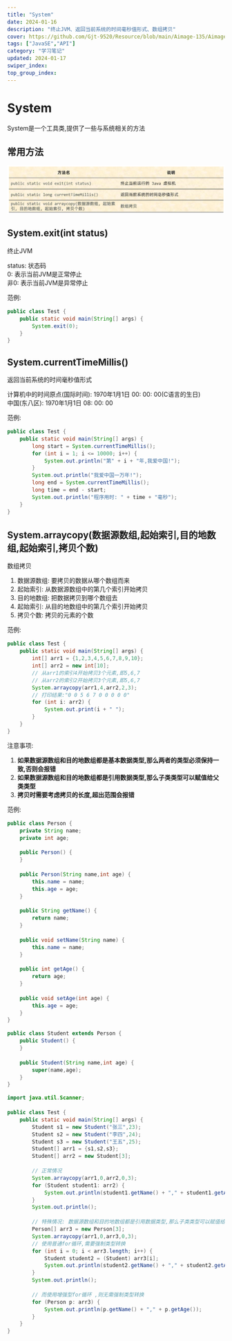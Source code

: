 ```yaml
---
title: "System"
date: 2024-01-16
description: "终止JVM、返回当前系统的时间毫秒值形式、数组拷贝"
cover: https://github.com/Gjt-9520/Resource/blob/main/Aimage-135/Aimage99.jpg?raw=true
tags: ["JavaSE","API"]
category: "学习笔记"
updated: 2024-01-17
swiper_index:
top_group_index:
---
```


# System
  
System是一个工具类,提供了一些与系统相关的方法   

## 常用方法

![System常用方法](../images/System常用方法.png)

## System.exit(int status)

终止JVM   

status: 状态码     
0: 表示当前JVM是正常停止   
非0: 表示当前JVM是异常停止   

范例: 

```java
public class Test {
    public static void main(String[] args) {
        System.exit(0);
    }
}
```

## System.currentTimeMillis()

返回当前系统的时间毫秒值形式   

计算机中的时间原点(国际时间): 1970年1月1日 00: 00: 00(C语言的生日)    
中国(东八区): 1970年1月1日 08: 00: 00   

范例: 

```java
public class Test {
    public static void main(String[] args) {
        long start = System.currentTimeMillis();
        for (int i = 1; i <= 10000; i++) {
            System.out.println("第" + i + "年,我爱中国!");
        }
        System.out.println("我爱中国一万年!");
        long end = System.currentTimeMillis();
        long time = end - start;
        System.out.println("程序用时: " + time + "毫秒");
    }
}
```

## System.arraycopy(数据源数组,起始索引,目的地数组,起始索引,拷贝个数)

数组拷贝   

1. 数据源数组: 要拷贝的数据从哪个数组而来    
2. 起始索引: 从数据源数组中的第几个索引开始拷贝   
3. 目的地数组: 把数据拷贝到哪个数组去  
4. 起始索引: 从目的地数组中的第几个索引开始拷贝   
5. 拷贝个数: 拷贝的元素的个数  

范例: 

```java
public class Test {
    public static void main(String[] args) {
        int[] arr1 = {1,2,3,4,5,6,7,8,9,10};
        int[] arr2 = new int[10];
        // 从arr1的索引4开始拷贝3个元素,即5,6,7
        // 从arr2的索引2开始拷贝3个元素,即5,6,7
        System.arraycopy(arr1,4,arr2,2,3);
        // 打印结果:"0 0 5 6 7 0 0 0 0 0"
        for (int i: arr2) {
            System.out.print(i + " ");
        }
    }
}
```

注意事项: 
1. **如果数据源数组和目的地数组都是基本数据类型,那么两者的类型必须保持一致,否则会报错**   
2. **如果数据源数组和目的地数组都是引用数据类型,那么子类类型可以赋值给父类类型**  
3. **拷贝时需要考虑拷贝的长度,超出范围会报错**   

范例: 

```java
public class Person {
    private String name;
    private int age;

    public Person() {
    }

    public Person(String name,int age) {
        this.name = name;
        this.age = age;
    }

    public String getName() {
        return name;
    }

    public void setName(String name) {
        this.name = name;
    }

    public int getAge() {
        return age;
    }

    public void setAge(int age) {
        this.age = age;
    }
}
```

```java
public class Student extends Person {
    public Student() {
    }

    public Student(String name,int age) {
        super(name,age);
    }
}
```

```java
import java.util.Scanner;

public class Test {
    public static void main(String[] args) {
        Student s1 = new Student("张三",23);
        Student s2 = new Student("李四",24);
        Student s3 = new Student("王五",25);
        Student[] arr1 = {s1,s2,s3};
        Student[] arr2 = new Student[3];

        // 正常情况
        System.arraycopy(arr1,0,arr2,0,3);
        for (Student student1: arr2) {
            System.out.println(student1.getName() + "," + student1.getAge());
        }
        System.out.println();

        // 特殊情况: 数据源数组和目的地数组都是引用数据类型,那么子类类型可以赋值给父类类型
        Person[] arr3 = new Person[3];
        System.arraycopy(arr1,0,arr3,0,3);
        // 使用普通for循环,需要强制类型转换
        for (int i = 0; i < arr3.length; i++) {
            Student student2 = (Student) arr3[i];
            System.out.println(student2.getName() + "," + student2.getAge());
        }
        System.out.println();

        // 而使用增强型for循环 ,则无需强制类型转换
        for (Person p: arr3) {
            System.out.println(p.getName() + "," + p.getAge());
        }
    }
}
```